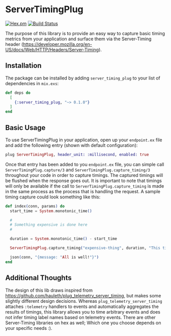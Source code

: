 # ServerTimingPlug

[![Hex.pm](https://img.shields.io/hexpm/v/server_timing_plug.svg)](http://hex.pm/packages/server_timing_plug) [![Build Status](https://travis-ci.org/akoutmos/server_timing_plug.svg?branch=master)](https://travis-ci.org/akoutmos/server_timing_plug)

The purpose of this library is to provide an easy way to capture basic timing metrics from your application and
surface them via the Server-Timing header (https://developer.mozilla.org/en-US/docs/Web/HTTP/Headers/Server-Timing).

## Installation

The package can be installed by adding `server_timing_plug` to your list of dependencies in `mix.exs`:

```elixir
def deps do
  [
    {:server_timing_plug, "~> 0.1.0"}
  ]
end
```

## Basic Usage

To use ServerTimingPlug in your application, open up your `endpoint.ex` file and add the following entry (shown
with default configuration):

```elixir
plug ServerTimingPlug, header_unit: :millisecond, enabled: true
```

Once that entry has been added to you `endpoint.ex` file, you can simple call `ServerTimingPlug.capture/3` and
`ServerTimingPlug.capture_timing/3` throughout your code in order to capture timings. The captured timings will
be flushed when the response goes out. It is important to note that timings will only be available if the call to
`ServerTimingPlug.capture_timing` is made in the same process as the process that is handling the request. A sample
timing capture could look something like this:

```elixir
def index(conn, params) do
  start_time = System.monotonic_time()

  #
  # Something expensive is done here
  #

  duration = System.monotonic_time() - start_time

  ServerTimingPlug.capture_timing("expensive-thing", duration, "This timing captures the expensive operation")

  json(conn, "{message: "All is well!"}")
end
```

## Additional Thoughts

The design of this lib draws inspired from https://github.com/hauleth/plug_telemetry_server_timing, but makes
some slightly different design decisions. Whereas `plug_telemetry_server_timing` attaches `:telemetry` handlers to
events and automatically aggregates the results of timings, this library allows you to time arbitrary events and
does not infer timing label names based on telemetry events. There are other Server-Timing libraries on hex as well;
Which one you choose depends on your specific needs :).
